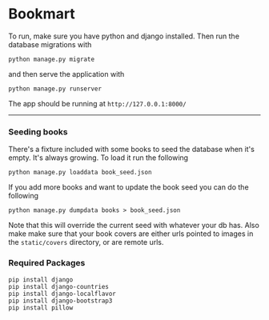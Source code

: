 # Bookmart

To run, make sure you have python and django installed. Then run the database migrations with
```
python manage.py migrate
```
and then serve the application with
```
python manage.py runserver
```

The app should be running at `http://127.0.0.1:8000/`

---
### Seeding books

There's a fixture included with some books to seed the database when it's empty. It's always growing. To load it 
run the following 
```
python manage.py loaddata book_seed.json
```

If you add more books and want to update the book seed you can do the following
```
python manage.py dumpdata books > book_seed.json
```
Note that this will override the current seed with whatever your db has. Also make make sure that your book covers are either urls pointed to images in the `static/covers` directory, or are remote urls.

### Required Packages

```
pip install django
pip install django-countries
pip install django-localflavor
pip install django-bootstrap3
pip install pillow
``` 
